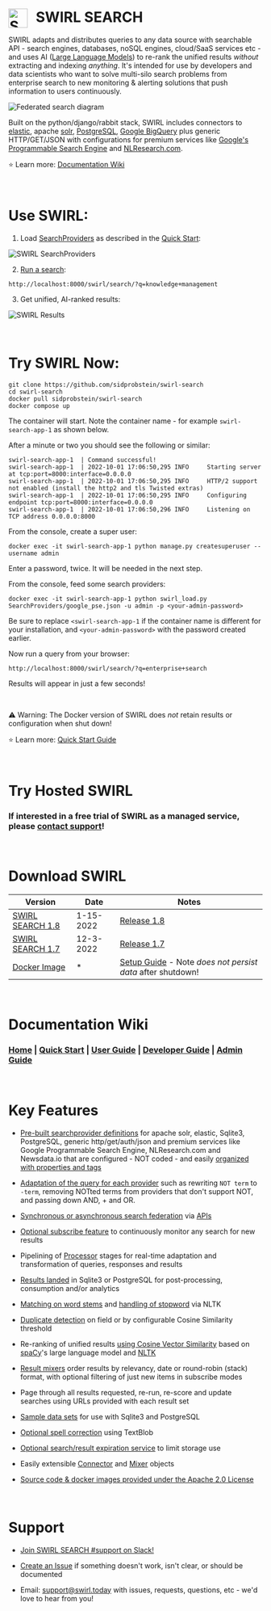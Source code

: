 <h1> &nbsp; SWIRL SEARCH <img alt='SWIRL Logo' src='https://raw.githubusercontent.com/sidprobstein/swirl-search/main/docs/images/swirl_logo_notext_200.jpg' width=38 align=left /></h1>

SWIRL adapts and distributes queries to any data source with searchable API - search engines, databases, noSQL engines, cloud/SaaS services etc - and uses AI ([Large Language Models](https://techcrunch.com/2022/04/28/the-emerging-types-of-language-models-and-why-they-matter/)) to re-rank the unified results *without* extracting and indexing *anything*. It's intended for use by developers and data scientists who want to solve multi-silo search problems from enterprise search to new monitoring & alerting solutions that push information to users continuously.

![Federated search diagram](https://raw.githubusercontent.com/sidprobstein/swirl-search/main/docs/images/federation_diagram.png)

Built on the python/django/rabbit stack, SWIRL includes connectors to [elastic](https://www.elastic.co/cn/downloads/elasticsearch), apache [solr](https://solr.apache.org/), [PostgreSQL](https://www.postgresql.org/), [Google BigQuery](https://cloud.google.com/bigquery) plus generic HTTP/GET/JSON with configurations for premium services like [Google's Programmable Search Engine](https://programmablesearchengine.google.com/about/) and [NLResearch.com](https://northernlight.com/). 

:star: Learn more: [Documentation Wiki](https://github.com/sidprobstein/swirl-search/wiki)

<br/>

# Use SWIRL:

1. Load [SearchProviders](https://github.com/sidprobstein/swirl-search/wiki/2.-User-Guide#searchproviders) as described in the [Quick Start](https://github.com/sidprobstein/swirl-search/wiki/1.-Quick-Start#install-searchproviders):

![SWIRL SearchProviders](https://raw.githubusercontent.com/sidprobstein/swirl-search/main/docs/images/swirl_providers_focus.png)

2. [Run a search](https://github.com/sidprobstein/swirl-search/wiki/2.-User-Guide#creating-a-search-object-with-the-q-url-parameter):

```
http://localhost:8000/swirl/search/?q=knowledge+management
```

3. Get unified, AI-ranked results:

![SWIRL Results](https://raw.githubusercontent.com/sidprobstein/swirl-search/main/docs/images/swirl_results_focus.png)

<br/>

# Try SWIRL Now:

```
git clone https://github.com/sidprobstein/swirl-search
cd swirl-search
docker pull sidprobstein/swirl-search
docker compose up
```

The container will start. Note the container name - for example ```swirl-search-app-1``` as shown below. 

After a minute or two you should see the following or similar:

```
swirl-search-app-1  | Command successful!
swirl-search-app-1  | 2022-10-01 17:06:50,295 INFO     Starting server at tcp:port=8000:interface=0.0.0.0
swirl-search-app-1  | 2022-10-01 17:06:50,295 INFO     HTTP/2 support not enabled (install the http2 and tls Twisted extras)
swirl-search-app-1  | 2022-10-01 17:06:50,295 INFO     Configuring endpoint tcp:port=8000:interface=0.0.0.0
swirl-search-app-1  | 2022-10-01 17:06:50,296 INFO     Listening on TCP address 0.0.0.0:8000
```

From the console, create a super user:

```
docker exec -it swirl-search-app-1 python manage.py createsuperuser --username admin
```

Enter a password, twice. It will be needed in the next step.

From the console, feed some search providers:

```
docker exec -it swirl-search-app-1 python swirl_load.py SearchProviders/google_pse.json -u admin -p <your-admin-password>
```

Be sure to replace ```<swirl-search-app-1``` if the container name is different for your installation, and ```<your-admin-password>``` with the password created earlier.

Now run a query from your browser:

```
http://localhost:8000/swirl/search/?q=enterprise+search
```

Results will appear in just a few seconds!

<br/>

:warning: Warning: The Docker version of SWIRL does *not* retain results or configuration when shut down!

:star: Learn more: [Quick Start Guide](https://github.com/sidprobstein/swirl-search/wiki/1.-Quick-Start)

<br/>

# Try Hosted SWIRL

### If interested in a free trial of SWIRL as a managed service, please [contact support](#support)!

<br/>

# Download SWIRL

| Version                     | Date                        | Notes | 
| --------------------------- | --------------------------- | ----- |
| [SWIRL SEARCH 1.8](https://github.com/sidprobstein/swirl-search/releases/tag/v1.8) | 1-15-2022 | [Release 1.8](./docs/RELEASE_NOTES_1.8.md) |
| [SWIRL SEARCH 1.7](https://github.com/sidprobstein/swirl-search/releases/tag/v1.7) | 12-3-2022 | [Release 1.7](./docs/RELEASE_NOTES_1.7.md) |
| [Docker Image](https://hub.docker.com/r/sidprobstein/swirl-search) | * | [Setup Guide](https://github.com/sidprobstein/swirl-search/wiki/1.-Quick-Start#docker) - Note *does* *not* *persist* *data* after shutdown! | 

<br/>

# Documentation Wiki

### [Home](https://github.com/sidprobstein/swirl-search/wiki) | [Quick Start](https://github.com/sidprobstein/swirl-search/wiki/1.-Quick-Start) | [User Guide](https://github.com/sidprobstein/swirl-search/wiki/2.-User-Guide) | [Developer Guide](https://github.com/sidprobstein/swirl-search/wiki/3.-Developer-Guide) | [Admin Guide](https://github.com/sidprobstein/swirl-search/wiki/4.-Admin-Guide)

<br/>

# Key Features

* [Pre-built searchprovider definitions](https://github.com/sidprobstein/swirl-search/tree/main/SearchProviders) for apache solr, elastic, Sqlite3, PostgreSQL, generic http/get/auth/json and premium services like Google Programmable Search Engine, NLResearch.com and Newsdata.io that are configured - NOT coded - and easily [organized with properties and tags](https://github.com/sidprobstein/swirl-search/wiki/2.-User-Guide#organizing-searchproviders-with-active-default-and-tags)

* [Adaptation of the query for each provider](https://github.com/sidprobstein/swirl-search/wiki/2.-User-Guide#search-syntax) such as rewriting ```NOT term``` to ```-term```, removing NOTted terms from providers that don't support NOT, and passing down AND, + and OR.

* [Synchronous or asynchronous search federation](https://github.com/sidprobstein/swirl-search/wiki/3.-Developer-Guide#architecture) via [APIs](http://localhost:8000/swirl/swagger-ui/)

* [Optional subscribe feature](https://github.com/sidprobstein/swirl-search/wiki/2.-User-Guide#subscribing-to-a-search) to continuously monitor any search for new results 

* Pipelining of [Processor](https://github.com/sidprobstein/swirl-search/wiki/3.-Developer-Guide#processors) stages for real-time adaptation and transformation of queries, responses and results 

* [Results landed](https://github.com/sidprobstein/swirl-search/wiki/3.-Developer-Guide#result-object) in Sqlite3 or PostgreSQL for post-processing, consumption and/or analytics

* [Matching on word stems](https://github.com/sidprobstein/swirl-search/wiki/2.-User-Guide#relevancy) and [handling of stopword](https://github.com/sidprobstein/swirl-search/wiki/4.-Object-Reference#stopwords-language) via NLTK

* [Duplicate detection](https://github.com/sidprobstein/swirl-search/wiki/2.-User-Guide#detecting-and-removing-duplicate-results) on field or by configurable Cosine Similarity threshold

* Re-ranking of unified results [using Cosine Vector Similarity](https://github.com/sidprobstein/swirl-search/wiki/2.-User-Guide#relevancy) based on [spaCy](https://spacy.io/)'s large language model and [NLTK](https://www.nltk.org/)

* [Result mixers](https://github.com/sidprobstein/swirl-search/wiki/2.-User-Guide#result-mixers) order results by relevancy, date or round-robin (stack) format, with optional filtering of just new items in subscribe modes

* Page through all results requested, re-run, re-score and update searches using URLs provided with each result set

* [Sample data sets](https://github.com/sidprobstein/swirl-search/tree/main/Data) for use with Sqlite3 and PostgreSQL

* [Optional spell correction](https://github.com/sidprobstein/swirl-search/wiki/2.-User-Guide#spell-correction) using TextBlob

* [Optional search/result expiration service](https://github.com/sidprobstein/swirl-search/wiki/5.-Admin-Guide#search-expiration-service) to limit storage use

* Easily extensible [Connector](https://github.com/sidprobstein/swirl-search/tree/main/swirl/connectors) and [Mixer](https://github.com/sidprobstein/swirl-search/tree/main/swirl/mixers) objects

* [Source code & docker images provided under the Apache 2.0 License](./LICENSE)

<br/>

# Support

* [Join SWIRL SEARCH #support on Slack!](https://join.slack.com/t/swirlsearch/shared_invite/zt-1n7xophls-F4SzYecGniOFB95xI6WlAw)

* [Create an Issue](https://github.com/sidprobstein/swirl-search/issues) if something doesn't work, isn't clear, or should be documented

* Email: [support@swirl.today](mailto:support@swirl.today) with issues, requests, questions, etc - we'd love to hear from you!

<br/>

